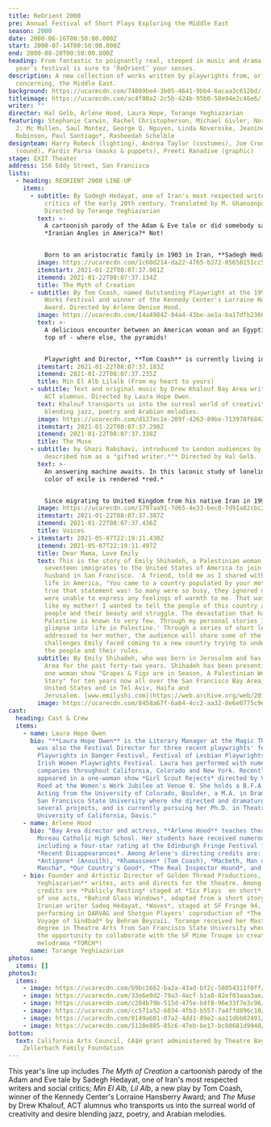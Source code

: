 ```yaml
---
title: ReOrient 2000
pre: Annual Festival of Short Plays Exploring the Middle East
season: 2000
date: 2000-06-16T00:50:00.000Z
start: 2000-07-14T00:50:00.000Z
end: 2000-08-20T00:50:00.000Z
heading: From fantastic to poignantly real, steeped in music and drama, this
  year’s festival is sure to ‘ReOrient’ your senses.
description: A new collection of works written by playwrights from, or on themes
  concerning, the Middle East.
background: https://ucarecdn.com/74089be4-3b05-4641-9bb4-6acaa3c612bd/-/crop/497x247/0,0/-/preview/
titleimage: https://ucarecdn.com/ac4f00a2-2c5b-424b-95b0-58e94e2c46e6/
writer: ""
director: Hal Gelb, Arlene Hood, Laura Hope, Torange Yeghiazarian
featuring: Stephanie Carwin, Rachel Christopherson, Michael Givler, Nora Ludden,
  J. Mc Mullen, Saul Montez, George Q. Nguyen, Linda Noveroske, Jeanine A.
  Robinson, Paul Santiago*, Rasheedah Schelble
designteam: Harry Robeck (lighting), Andrea Taylor (costumes), Joe Cronin
  (sound), Pardis Parsa (masks & puppets), Preeti Ranadive (graphic)
stage: EXIT Theater
address: 156 Eddy Street, San Francisco
lists:
  - heading: REORIENT 2000 LINE-UP
    items:
      - subtitle: By Sadegh Hedayat, one of Iran's most respected writers and social
          critics of the early 20th century. Translated by M. Ghanoonparvar.
          Directed by Torange Yeghiazarian
        text: >-
          A cartoonish parody of the Adam & Eve tale or did somebody say
          *Iranian Angles in America?* Not!


          Born to an aristocratic family in 1903 in Iran, **Sadegh Hedayat** was among those distinguished students sent to Europe by Reza Shah to earn an education with the expectation that they would facilitate the nation's progress towards modernization. Soon after his return Hedayat co-instituted the Rab'a (The Foursome) a group consisting of young returnees whose progressive ideas antagonized both the literati and the government. In 1936 the Rab'a was outlawed and Hedayat left for India. Hedayat's popularity outside Iran is due mostly to his short novel *The Blind Owl* (1937) which has been translated into numerous languages. Among his other published works are *Buried* *Alive* (1930), *Three Drops of Blood* (1932) and *Haji Aqa* (1945). In the majority of his works Hedayat is extremely critical of religion in general and the Moslem clergy in particular. He also looks down at the foreign powers involvement in Iran as well as the corruption that is rampant among the local government rank and file. The English text of *Myth of Creation* is translated by M.R. Ghanoonparvar and is based on the only version of the original Persian available (Paris 1946). This limited edition of 105 copies indicates that it was not for sale. Hedayat committed suicide in 1951, in Paris. (*The Pearl Cannon* \[Iraj Bashiri] and *The Myth of Creation* \[M.R. Ghanoonparvar] Mazda Publishers)
        image: https://ucarecdn.com/1c60d214-da22-4765-b272-05658151cc57/
        itemstart: 2021-01-22T08:07:37.061Z
        itemend: 2021-01-22T08:07:37.134Z
        title: The Myth of Creation
      - subtitle: By Tom Coash, named Outstanding Playwright at the 1999 Pittsburgh New
          Works Festival and winner of the Kennedy Center's Lorraine Hansberry
          Award. Directed by Arlene Denise Hood.
        image: https://ucarecdn.com/14a49842-84a4-43be-ae1a-ba17dfb23606/
        text: >-
          A delicious encounter between an American woman and an Egyptian man on
          top of - where else, the pyramids!


          Playwright and Director, **Tom Coash** is currently living in Haverhill, MA where he founded the Neworks Theatre whose mission is to produce new multicultural and/or internationally themed plays. Coash spent the last four years teaching playwriting at The American University in Cairo and had several plays produced there including his recent play *Censory Perceptions* also produced at an international festival in Beirut, and *KHAMASSEEN* produced at the Edinburgh Theatre Fringe Festival. In 1994/95 Coash was a Jerome Fellow playwright-in-residence at the Playwrights' Center in Minneapolis. Tom has worked professionally for several theatres including Actors Theatre of Louisville and won several awards including the Kennedy Center's Lorraine Hansberry Award, the Robert H. Lehan Award in 1999. Tom was named the Outstanding Playwright of the Pittsburgh New Works Festival.
        itemstart: 2021-01-22T08:07:37.183Z
        itemend: 2021-01-22T08:07:37.235Z
        title: Min El Alb Lilalb (From my heart to yours)
      - subtitle: Text and original music by Drew Khalouf Bay Area writer, performer and
          ACT alumnus. Directed by Laura Hope Owen.
        text: Khalouf transports us into the surreal world of creativity and desire
          blending jazz, poetry and Arabian melodies.
        image: https://ucarecdn.com/d127ec1e-209f-4263-89be-713970f68423/
        itemstart: 2021-01-22T08:07:37.290Z
        itemend: 2021-01-22T08:07:37.338Z
        title: The Muse
      - subtitle: by Ghazi Rabihavi, introduced to London audiences by Harold Pinter who
          described him as a "gifted writer.*"* Directed by Hal Gelb.
        text: >-
          An answering machine awaits. In this laconic study of loneliness, the
          color of exile is rendered *red.*


          Since migrating to United Kingdom from his native Iran in 1994 where he was banned from publication **Ghazi Rabihavi** has written several plays as well as short stories and novels. Among his published works are *The Iranian Four Seasons*, *Merriam's Smile*, *David* and *White Stone*. Harold Pinter introduced Ghazi to the British public by producing his play *Look Europe!* In 1997 which he called "A work of a gifted writer." A great source of inspiration and support, Pinter later wrote about the play *Stoning. "*A very strong and powerful piece of work, beautifully constructed." Ghazi is currently directing and producing four of his short plays with the support of the Queensland Multi-Media Art Center in London slated to open in late June of this year.
        image: https://ucarecdn.com/1797aa91-7d65-4e33-bec0-7d91a82cbc2d/
        itemstart: 2021-01-22T08:07:37.387Z
        itemend: 2021-01-22T08:07:37.436Z
        title: Voices
      - itemstart: 2021-05-07T22:19:11.430Z
        itemend: 2021-05-07T22:19:11.497Z
        title: Dear Mama, Love Emily
        text: This is the story of Emily Shihadeh, a Palestinian woman who at the age of
          seventeen immigrates to the United States of America to join her
          husband in San Francisco. 'A friend, told me as I shared with him my
          life in America, "You came to a country populated by your mother." How
          true that statement was! So many were so busy, they ignored me and
          were unable to express any feelings of warmth to me. That was just
          like my mother! I wanted to tell the people of this country about my
          people and their beauty and struggle. The devastation that happened in
          Palestine is known to very few. Through my personal stories I open a
          glimpse into life in Palestine.' Through a series of short letters
          addressed to her mother, the audience will share some of the
          challenges Emily faced coming to a new country trying to understand
          the people and their rules.
        subtitle: By Emily Shihadeh, who was born in Jerusalem and has lived in the Bay
          Area for the past forty-two years. Shihadeh has been presenting her
          one woman show "Grapes & Figs are in Season, A Palestinian Woman's
          Story" for ten years now all over the San Francisco Bay Area, the
          United States and in Tel Aviv, Haifa and
          Jerusalem. [www.emilyshi.com](https://web.archive.org/web/20160807100056/http://www.emilyshi.com/)
        image: https://ucarecdn.com/8458a67f-6a84-4cc2-aa32-0e6e0775c9e3/
cast:
  heading: Cast & Crew
  items:
    - name: Laura Hope Owen
      bio: "**Laura Hope Owen** is the Literary Manager at the Magic Theatre where she
        was also the Festival Director for three recent playwrights' festivals:
        Playwrights in Danger Festival, Festival of Lesbian Playwrights, and the
        Irish Women Playwrights Festival. Laura has performed with numerous
        companies throughout California, Colorado and New York. Recently she
        appeared in a one-woman show *Girl Scout Rejects* directed by Virginia
        Reed at the Women's Work Jubilee at Venue 9. She holds a B.F.A. in
        Acting from the University of Colorado, Boulder, a M.A. in Drama from
        San Francisco State University where she directed and dramaturged
        several projects, and is currently pursuing her Ph.D. in Theatre at the
        University of California, Davis."
    - name: Arlene Hood
      bio: "Bay Area director and actress, **Arlene Hood** teaches theatre arts at
        Moreau Catholic High School. Her students have received numerous awards
        including a four-star rating at the Edinburgh Fringe Festival for
        *Recent Disappearances*. Among Arlene's directing credits are:
        *Antigone* (Anouilh), *Khamasseen* (Tom Coash), *Macbeth, Man of La
        Mancha*, *Our Country's Good*, *The Real Inspector Hound*, and *1776.*"
    - bio: Founder and Artistic Director of Golden Thread Productions, **Torange
        Yeghiazarian** writes, acts and directs for the theatre. Among her
        credits are *Publicly Resting* staged at *Six Plays  en short* festival
        of one acts, *Behind Glass Windows*, adapted from a short story by
        Iranian writer Sadeq Hedayat, *Waves*, staged at SF Fringe 94, and
        performing in DARVAG and Shotgun Players' coproduction of *The Eight
        Voyage of Sindbad* by Behram Beyzaii. Torange received her Masters
        degree in Theatre Arts from San Francisco State University where she had
        the opportunity to collaborate with the SF Mime Troupe in creating the
        melodrama *TORCH*!
      name: Torange Yeghiazarian
photos:
  items: []
photos3:
  items:
    - image: https://ucarecdn.com/b9bc1662-ba2a-43ad-bf2c-58054311f0ff/
    - image: https://ucarecdn.com/33e6e0d2-79a3-4acf-b1a8-82ef03aaa3ae/
    - image: https://ucarecdn.com/c204b79b-515d-475e-b4f8-96e33f7e3c96/
    - image: https://ucarecdn.com/cc571a52-6034-4fb3-b557-7a4ffd896c10/
    - image: https://ucarecdn.com/0149a601-07a2-4dd1-89e2-aa11dbb02491/
    - image: https://ucarecdn.com/5120e885-85c6-47eb-be17-bc80681d9948/
bottom:
  text: California Arts Council, CA$H grant administered by Theatre Bay Area,
    Zellerbach Family Foundation
---
```

This year's line up includes *The Myth of Creation* a cartoonish parody of the Adam and Eve tale by Sadegh Hedayat, one of Iran's most respected writers and social critics; *Min El Alb, Lil Alb*, a new play by Tom Coash, winner of the Kennedy Center's Lorraine Hansberry Award; and *The Muse* by Drew Khalouf, ACT alumnus who transports us into the surreal world of creativity and desire blending jazz, poetry, and Arabian melodies.